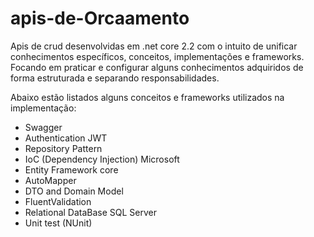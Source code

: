 # apis-de-Orcaamento

Apis de crud desenvolvidas em .net core 2.2 com o intuito de unificar conhecimentos específicos, conceitos, implementações e frameworks. Focando em praticar e configurar alguns conhecimentos adquiridos de forma estruturada e separando responsabilidades.

Abaixo estão listados alguns conceitos e frameworks utilizados na implementação:

* Swagger
* Authentication JWT
* Repository Pattern
* IoC (Dependency Injection) Microsoft
* Entity Framework core
* AutoMapper 
* DTO and Domain Model
* FluentValidation
* Relational DataBase SQL Server
* Unit test (NUnit)

